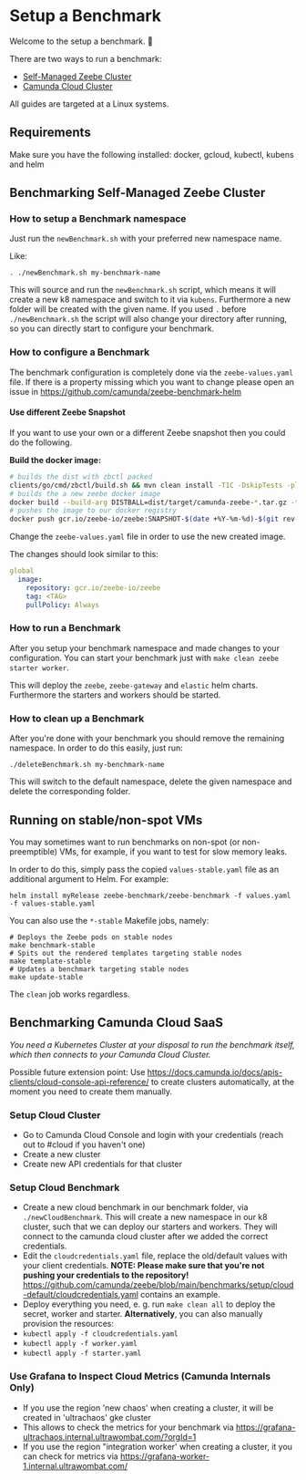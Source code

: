# Setup a Benchmark

Welcome to the setup a benchmark. :wave:

There are two ways to run a benchmark:

* [Self-Managed Zeebe Cluster](#benchmarking-self-managed-zeebe-cluster)
* [Camunda Cloud Cluster](#benchmarking-camunda-cloud-saas)

All guides are targeted at a Linux systems.

## Requirements

Make sure you have the following installed: docker, gcloud, kubectl, kubens and helm

## Benchmarking Self-Managed Zeebe Cluster

### How to setup a Benchmark namespace

Just run the `newBenchmark.sh` with your preferred new namespace name.

Like:

```
. ./newBenchmark.sh my-benchmark-name
```

This will source and run the `newBenchmark.sh` script, which means it will
create a new k8 namespace and switch to it via `kubens`. Furthermore a new folder
will be created with the given name. If you used `.` before `./newBenchmark.sh`
the script will also change your directory after running, so you can directly start
to configure your benchmark.

### How to configure a Benchmark

The benchmark configuration is completely done via the `zeebe-values.yaml` file.
If there is a property missing which you want to change please open an issue in https://github.com/camunda/zeebe-benchmark-helm

#### Use different Zeebe Snapshot

If you want to use your own or a different Zeebe snapshot then you could do the following.

**Build the docker image:**

```bash
# builds the dist with zbctl packed
clients/go/cmd/zbctl/build.sh && mvn clean install -T1C -DskipTests -pl dist -am
# builds the a new zeebe docker image
docker build --build-arg DISTBALL=dist/target/camunda-zeebe-*.tar.gz -t gcr.io/zeebe-io/zeebe:SNAPSHOT-$(date +%Y-%m-%d)-$(git rev-parse --short=8 HEAD) --target app .
# pushes the image to our docker registry
docker push gcr.io/zeebe-io/zeebe:SNAPSHOT-$(date +%Y-%m-%d)-$(git rev-parse --short=8 HEAD)
```

Change the `zeebe-values.yaml` file in order to use the new created image.

The changes should look similar to this:

```yaml
global
  image:
    repository: gcr.io/zeebe-io/zeebe
    tag: <TAG>
    pullPolicy: Always
```

### How to run a Benchmark

After you setup your benchmark namespace and made changes to your configuration.
You can start your benchmark just with `make clean zeebe starter worker`.

This will deploy the `zeebe`, `zeebe-gateway` and `elastic` helm charts.
Furthermore the starters and workers should be started.

### How to clean up a Benchmark

After you're done with your benchmark you should remove the remaining namespace.
In order to do this easily, just run:

```
./deleteBenchmark.sh my-benchmark-name
```

This will switch to the default namespace, delete the given namespace and delete the corresponding folder.

## Running on stable/non-spot VMs

You may sometimes want to run benchmarks on non-spot (or non-preemptible) VMs, for example, if you
want to test for slow memory leaks.

In order to do this, simply pass the copied `values-stable.yaml` file as an additional argument to
Helm. For example:

```shell
helm install myRelease zeebe-benchmark/zeebe-benchmark -f values.yaml -f values-stable.yaml
```

You can also use the `*-stable` Makefile jobs, namely:

```shell
# Deploys the Zeebe pods on stable nodes
make benchmark-stable
# Spits out the rendered templates targeting stable nodes
make template-stable
# Updates a benchmark targeting stable nodes
make update-stable
```

The `clean` job works regardless.

## Benchmarking Camunda Cloud SaaS

_You need a Kubernetes Cluster at your disposal to run the benchmark itself, which then connects to your Camunda Cloud Cluster._

Possible future extension point: Use https://docs.camunda.io/docs/apis-clients/cloud-console-api-reference/ to create clusters automatically, at the moment you need to create them manually.

### Setup Cloud Cluster

* Go to Camunda Cloud Console and login with your credentials (reach out to #cloud if you haven't one)
* Create a new cluster
* Create new API credentials for that cluster

### Setup Cloud Benchmark

* Create a new cloud benchmark in our benchmark folder, via `./newCloudBenchmark`. This will create a new namespace in our k8 cluster, such that we can deploy our starters and workers. They will connect to the camunda cloud cluster after we added the correct credentials.
* Edit the `cloudcredentials.yaml` file, replace the old/default values with your client credentials. **NOTE: Please make sure that you're not pushing your credentials to the repository!** https://github.com/camunda/zeebe/blob/main/benchmarks/setup/cloud-default/cloudcredentials.yaml contains an example.
* Deploy everything you need, e. g. run `make clean all` to deploy the secret, worker and starter. **Alternatively**, you can also manually provision the resources:
* `kubectl apply -f cloudcredentials.yaml`
* `kubectl apply -f worker.yaml`
* `kubectl apply -f starter.yaml`

### Use Grafana to Inspect Cloud Metrics (Camunda Internals Only)

* If you use the region 'new chaos' when creating a cluster, it will be created in 'ultrachaos' gke cluster
* This allows to check the metrics for your benchmark via https://grafana-ultrachaos.internal.ultrawombat.com/?orgId=1
* If you use the region "integration worker' when creating a cluster, it you can check for metrics via https://grafana-worker-1.internal.ultrawombat.com/

